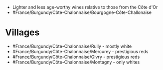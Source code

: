 - Lighter and less age-worthy wines relative to those from the Côte d'Or
- #France/Burgundy/Côte-Chalonnaise/Bourgogne-Côte-Challonaise
# Villages
- #France/Burgundy/Côte-Chalonnaise/Rully - mostly white
- #France/Burgundy/Côte-Chalonnaise/Mercurey - prestigious reds
- #France/Burgundy/Côte-Chalonnaise/Givry - prestigious reds
- #France/Burgundy/Côte-Chalonnaise/Montagny - only whites